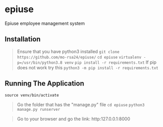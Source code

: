 # epiuse
Epiuse employee management system
## Installation
> Ensure that you have python3 installed
`git clone https://github.com/mo-rsa24/epiuse/`
`cd epiuse`
`virtualenv -p=/usr/bin/python3.8 venv`
`pip install -r requirements.txt`
> If pip does not work try this
 `python3 -m pip install -r requirements.txt`
 
## Running The Application
`source venv/bin/activate`
> Go the folder that has the "manage.py" file
`cd epiuse`
`python3 manage.py runserver`

> Go to your browser and go the link: http:127.0.0.1:8000
